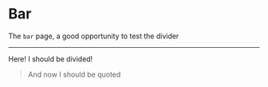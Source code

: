 Bar
===

The `bar` page, a good opportunity to test the divider

-------------

Here! I should be divided!

> And now I should be quoted
